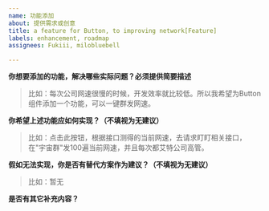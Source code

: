 ```yaml
---
name: 功能添加
about: 提供需求或创意
title: a feature for Button, to improving network[Feature]
labels: enhancement, roadmap
assignees: Fukiii, milobluebell

---
```


**你想要添加的功能，解决哪些实际问题？必须提供简要描述**
> 比如：每次公司网速很慢的时候，开发效率就比较低。所以我希望为Button组件添加一个功能，可以一键群发网速。


**你希望上述功能应如何实现？（不填视为无建议）**
> 比如：点击此按钮，根据接口测得的当前网速，去请求盯盯相关接口，在"宇宙群"发100遍当前网速，并且每次都艾特公司高管。


**假如无法实现，你是否有替代方案作为建议？（不填视为无建议）**
> 比如：暂无

**是否有其它补充内容？**
